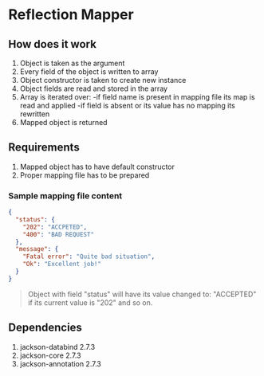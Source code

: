 # Reflection Mapper

## How does it work
1. Object is taken as the argument
2. Every field of the object is written to array
3. Object constructor is taken to create new instance
4. Object fields are read and stored in the array
5. Array is iterated over:
  -if field name is present in mapping file its map is read and applied
  -if field is absent or its value has no mapping its rewritten
6. Mapped object is returned

## Requirements
1. Mapped object has to have default constructor
2. Proper mapping file has to be prepared

### Sample mapping file content
```json
{
  "status": {
    "202": "ACCPETED",
    "400": "BAD REQUEST"
  },
  "message": {
    "Fatal error": "Quite bad situation",
    "Ok": "Excellent job!"
  }
}
```
> Object with field "status" will have its value changed to: "ACCEPTED" if its current value is "202" and so on.

## Dependencies
1. jackson-databind 2.7.3
2. jackson-core 2.7.3
3. jackson-annotation 2.7.3
